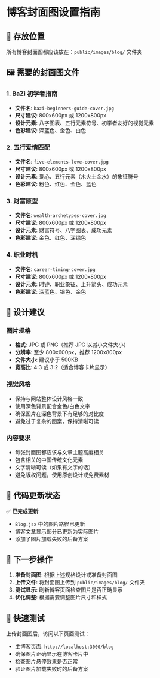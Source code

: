 # 博客封面图设置指南

## 📁 存放位置
所有博客封面图都应该放在：`public/images/blog/` 文件夹

## 🖼️ 需要的封面图文件

### 1. BaZi 初学者指南
- **文件名**: `bazi-beginners-guide-cover.jpg`
- **尺寸建议**: 800x600px 或 1200x800px
- **设计元素**: 八字图表、五行元素符号、初学者友好的视觉元素
- **色彩建议**: 深蓝色、金色、白色

### 2. 五行爱情匹配
- **文件名**: `five-elements-love-cover.jpg`
- **尺寸建议**: 800x600px 或 1200x800px
- **设计元素**: 爱心、五行元素（木火土金水）的象征符号
- **色彩建议**: 粉色、红色、金色、蓝色

### 3. 财富原型
- **文件名**: `wealth-archetypes-cover.jpg`
- **尺寸建议**: 800x600px 或 1200x800px
- **设计元素**: 财富符号、八字图表、成功元素
- **色彩建议**: 金色、红色、深绿色

### 4. 职业时机
- **文件名**: `career-timing-cover.jpg`
- **尺寸建议**: 800x600px 或 1200x800px
- **设计元素**: 时钟、职业象征、上升箭头、成功元素
- **色彩建议**: 深蓝色、银色、金色

## 🎨 设计建议

### 图片规格
- **格式**: JPG 或 PNG（推荐 JPG 以减小文件大小）
- **分辨率**: 至少 800x600px，推荐 1200x800px
- **文件大小**: 建议小于 500KB
- **宽高比**: 4:3 或 3:2（适合博客卡片显示）

### 视觉风格
- 保持与网站整体设计风格一致
- 使用深色背景配合金色/白色文字
- 确保图片在深色背景下有足够的对比度
- 避免过于复杂的图案，保持清晰可读

### 内容要求
- 每张封面图都应该与文章主题高度相关
- 包含相关的中国传统文化元素
- 文字清晰可读（如果有文字的话）
- 避免版权问题，使用原创设计或免费素材

## 🔧 代码更新状态

✅ **已完成更新**:
- `Blog.jsx` 中的图片路径已更新
- 博客文章显示部分已更新为实际图片
- 添加了图片加载失败的后备方案

## 📝 下一步操作

1. **准备封面图**: 根据上述规格设计或准备封面图
2. **上传文件**: 将封面图上传到 `public/images/blog/` 文件夹
3. **测试显示**: 刷新博客页面检查图片是否正确显示
4. **优化调整**: 根据需要调整图片尺寸和样式

## 🚀 快速测试

上传封面图后，访问以下页面测试：
- 主博客页面: `http://localhost:3000/blog`
- 确保图片正确显示在博客卡片中
- 检查图片悬停效果是否正常
- 验证图片加载失败时的后备方案
